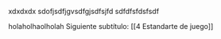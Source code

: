 xdxdxdx
sdofjsdfjgvsdfgjsdfsjfd
sdfdfsfdsfsdf

holaholhaolholah
Siguiente subtítulo: [[4 Estandarte de juego]]
